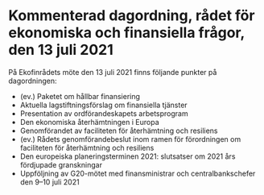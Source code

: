# Kommenterad dagordning, rådet för ekonomiska och finansiella frågor, den 13 juli 2021

På Ekofinrådets möte den 13 juli 2021 finns följande punkter på dagordningen:

* (ev.) Paketet om hållbar finansiering
* Aktuella lagstiftningsförslag om finansiella tjänster
* Presentation av ordförandeskapets arbetsprogram
* Den ekonomiska återhämtningen i Europa
* Genomförandet av faciliteten för återhämtning och resiliens
* (ev.) Rådets genomförandebeslut inom ramen för förordningen om faciliteten för återhämtning och resiliens
* Den europeiska planeringsterminen 2021: slutsatser om 2021 års fördjupade granskningar
* Uppföljning av G20-mötet med finansministrar och centralbankschefer den 9–10 juli 2021

